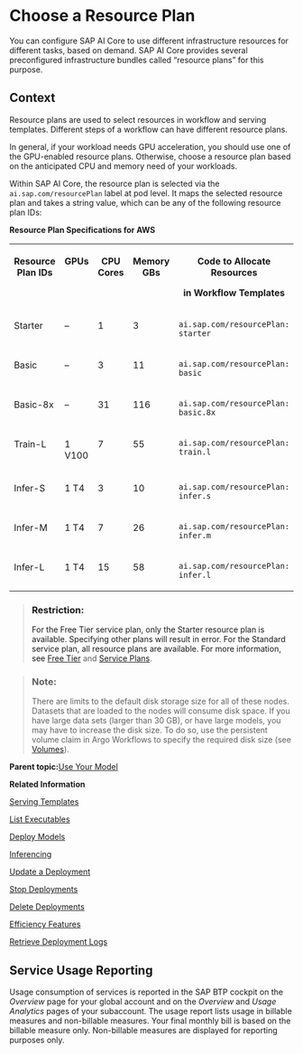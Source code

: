 <!-- copyabd672fa709b430080ffe76a99f06cee -->

# Choose a Resource Plan

You can configure SAP AI Core to use different infrastructure resources for different tasks, based on demand. SAP AI Core provides several preconfigured infrastructure bundles called “resource plans” for this purpose.



<a name="copyabd672fa709b430080ffe76a99f06cee__context_q1p_fpm_zqb"/>

## Context

Resource plans are used to select resources in workflow and serving templates. Different steps of a workflow can have different resource plans.

In general, if your workload needs GPU acceleration, you should use one of the GPU-enabled resource plans. Otherwise, choose a resource plan based on the anticipated CPU and memory need of your workloads.

Within SAP AI Core, the resource plan is selected via the `ai.sap.com/resourcePlan` label at pod level. It maps the selected resource plan and takes a string value, which can be any of the following resource plan IDs:

**Resource Plan Specifications for AWS**


<table>
<tr>
<th valign="top">

Resource Plan IDs

</th>
<th valign="top">

GPUs

</th>
<th valign="top">

CPU Cores

</th>
<th valign="top">

Memory GBs

</th>
<th valign="top">

Code to Allocate Resources

in Workflow Templates

</th>
</tr>
<tr>
<td valign="top">

Starter

</td>
<td valign="top">

–

</td>
<td valign="top">

1

</td>
<td valign="top">

3

</td>
<td valign="top">

`ai.sap.com/resourcePlan: starter`

</td>
</tr>
<tr>
<td valign="top">

Basic

</td>
<td valign="top">

–

</td>
<td valign="top">

3

</td>
<td valign="top">

11

</td>
<td valign="top">

`ai.sap.com/resourcePlan: basic`

</td>
</tr>
<tr>
<td valign="top">

Basic-8x

</td>
<td valign="top">

–

</td>
<td valign="top">

31

</td>
<td valign="top">

116

</td>
<td valign="top">

`ai.sap.com/resourcePlan: basic.8x`

</td>
</tr>
<tr>
<td valign="top">

Train-L

</td>
<td valign="top">

1 V100

</td>
<td valign="top">

7

</td>
<td valign="top">

55

</td>
<td valign="top">

`ai.sap.com/resourcePlan: train.l`

</td>
</tr>
<tr>
<td valign="top">

Infer-S

</td>
<td valign="top">

1 T4

</td>
<td valign="top">

3

</td>
<td valign="top">

10

</td>
<td valign="top">

`ai.sap.com/resourcePlan: infer.s`

</td>
</tr>
<tr>
<td valign="top">

Infer-M

</td>
<td valign="top">

1 T4

</td>
<td valign="top">

7

</td>
<td valign="top">

26

</td>
<td valign="top">

`ai.sap.com/resourcePlan: infer.m`

</td>
</tr>
<tr>
<td valign="top">

Infer-L

</td>
<td valign="top">

1 T4

</td>
<td valign="top">

15

</td>
<td valign="top">

58

</td>
<td valign="top">

`ai.sap.com/resourcePlan: infer.l`

</td>
</tr>
</table>

> ### Restriction:  
> For the Free Tier service plan, only the Starter resource plan is available. Specifying other plans will result in error. For the Standard service plan, all resource plans are available. For more information, see [Free Tier](free-tier-4533adc.md) and [Service Plans](service-plans-c7244c6.md).

> ### Note:  
> There are limits to the default disk storage size for all of these nodes. Datasets that are loaded to the nodes will consume disk space. If you have large data sets \(larger than 30 GB\), or have large models, you may have to increase the disk size. To do so, use the persistent volume claim in Argo Workflows to specify the required disk size \(see [Volumes](https://argoproj.github.io/argo-workflows/walk-through/volumes/)\).

**Parent topic:**[Use Your Model](use-your-model-7f93e8f.md "You deploy your AI learning model to run inferences against it.")

**Related Information**  


[Serving Templates](serving-templates-20a8667.md "You use serving templates to manage your serving instances at the level of the main tenant. Serving templates define how a model is to be deployed.")

[List Executables](list-executables-6af8e60.md "An executable is a reusable template that defines a workflow or pipeline for tasks such as training a machine learning model or creating a deployment. It contains placeholders for input artifacts (datasets or models) and parameters (custom key-pair values) that enable the template to be reused in different scenarios.. You can list all of the executables in a resource group and get details of specific executables from a resource group. Serving templates are mapped to deployment executables.")

[Deploy Models](deploy-models-dd16e8e.md "")

[Inferencing](inferencing-e348ecf.md "")

[Update a Deployment](update-a-deployment-9789ddd.md "")

[Stop Deployments](stop-deployments-b7d2577.md " ")

[Delete Deployments](delete-deployments-0193d17.md " ")

[Efficiency Features](efficiency-features-9fad26a.md "Discover features of the SAP AI Core runtime that improve efficiency and help manage resource consumption.")

[Retrieve Deployment Logs](retrieve-deployment-logs-4c86b88.md "Deployment and execution logs contain information about API processing and metrics.")

<a name="loiocf3a9a5bb3f1476caf3099281da96a67"/>

<!-- loiocf3a9a5bb3f1476caf3099281da96a67 -->

## Service Usage Reporting

Usage consumption of services is reported in the SAP BTP cockpit on the *Overview* page for your global account and on the *Overview* and *Usage Analytics* pages of your subaccount. The usage report lists usage in billable measures and non-billable measures. Your final monthly bill is based on the billable measure only. Non-billable measures are displayed for reporting purposes only.

